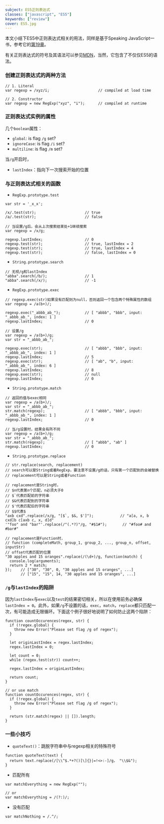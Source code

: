 ```yaml
---
subject: ES5正则表达式
classes: ["javascript", "ES5"]
keywords: ["review"]
cover: ES5.jpg
---
```

本文小结下ES5中正则表达式相关的用法，同样是基于Speaking JavaScript一书，参考它的[第19章](http://speakingjs.com/es5/ch19.html)。

有关正则表达式的符号及其语法可以参见[MDN](https://developer.mozilla.org/en-US/docs/Web/JavaScript/Reference/Global_Objects/RegExp)，当然，它包含了不仅仅ES5的语法。

### 创建正则表达式的两种方法

```
// 1. Literal
var regexp = /xyz/i;                      // compiled at load time

// 2. Constructor
var regexp = new RegExp("xyz", "i");      // compiled at runtime
```

### 正则表达式实例的属性

几个`boolean`属性：
- `global`: is flag `/g` set?
- `ignoreCase`: is flag `/i` set?
- `multiline`: is flag `/m` set?

当`/g`开启时，
- `lastIndex`：指向下一次搜索开始的位置

### 与正则表达式相关的函数

- `RegExp.prototype.test`

```
var str = '_x_x';

/x/.test(str);                      // true
/a/.test(str);                      // false

// 当设置/g后，会从上次搜索结束处+1继续搜索
var regexp = /x/g;

regexp.lastIndex;                   // 0
regexp.test(str);                   // true, lastIndex = 2
regexp.test(str);                   // true, lastIndex = 4
regexp.test(str);                   // false, lastIndex = 0
```

- `String.prototype.search`

```
// 无视/g和lastIndex
"abba".search(/b/);                 // 1
"abba".search(/x/);                 // -1
```

- `RegExp.prototype.exec`

```
// regexp.exec(str)如果没有匹配则为null，否则返回一个包含两个特殊属性的数组
var regexp = /a(b+)/;

regexp.exec("_abbb_ab_");           // [ "abbb", "bbb", input: "_abbb_ab_", index: 1 ]
regexp.lastIndex;                   // 0

// 设置/g
var regexp = /a(b+)/g;
var str = "_abbb_ab_";

regexp.exec(str);                   // [ "abbb", "bbb", input: "_abbb_ab_", index: 1 ]
regexp.lastIndex;                   // 5
regexp.exec(str);                   // [ "ab", "b", input: "_abbb_ab_", index: 6 ]
regexp.lastIndex;                   // 8
regexp.exec(str);                   // null
regexp.lastIndex;                   // 0
```

- `String.prototype.match`

```
// 返回的值与exec相同
var regexp = /a(b+)/;
var str = "_abbb_ab_";
str.match(regexp);                  // [ "abbb", "bbb", input: "_abbb_ab_", index: 1 ]
regexp.lastIndex;                   // 0

// 当/g设置时，结果会有所不同
var regexp = /a(b+)/g;
var str = "_abbb_ab_";              
str.match(regexp);                  // [ "abbb", "ab" ]
regexp.lastIndex;                   // 0
```

- `String.prototype.replace`

```
// str.replace(search, replacement)
// search可以是String或着RegExp，要注意不设置/g的话，只有第一个匹配到的会被替换
// replacement可以是String或者Function

// replacement是String时，
// $n代表第n个匹配，n必须大于0
// $`代表匹配前的字符串
// $&代表匹配到的字符串
// $'代表匹配后的字符串
// $$代表$
"axb cxd".replace(/x/g, "[$`, $&, $']");            // "a[a, x, b cxd]b c[axb c, x, d]d"
'"foo" and "bar"'.replace(/"(.*?)"/g, "#$1#");       // "#foo# and #bar#"

// replacement是Function时，
// function (completeMath, group_1, group_2, ..., group_n, offset, inputStr)
// offset代表匹配的位置
"30 apples and 15 oranges".replace(/(\d+)/g, function(match) {
  console.log(arguments);
  return 2 * match;
});    // ["30", "30", 0, "30 apples and 15 oranges", ...]
       // ["15", "15", 14, "30 apples and 15 oranges", ...]
```

### `/g`与`lastIndex`的陷阱

因为`lastIndex`与`exec`以及`test`的结果密切相关，所以在使用前务必确保`lastIndex = 0`。此外，如果`/g`不设置的话，`exec`，`match`，`replace`都只匹配一次，有可能造成无限循环。下面这个例子很好地说明了如何防止这两个陷阱：

```
function countOccurences(regex, str) {
  if (!regex.global) {
    throw new Error("Please set flag /g of regex");
  }

  let originLastIndex = regex.lastIndex;
  regex.lastIndex = 0;

  let count = 0;
  while (regex.test(str)) count++;

  regex.lastIndex = originLastIndex;

  return count;
}

// or use match
function countOccurences(regex, str) {
  if (!regex.global) {
    throw new Error("Please set flag /g of regex");
  }

  return (str.match(regex) || []).length;
}
```

### 一些小技巧

- `quoteText()`：跳脱字符串中与regexp相关的特殊符号

```
function quoteText(text) {
  return text.replace(/[\\^$.*+?()[\]{}|=!<>:-]/g， "\\$&");
}
```

- 匹配所有

```
var matchEverything = new RegExp("");

// or
var matchEverything = /(?:)/;
```

- 没有匹配

```
var matchNothing = /.^/;
```

